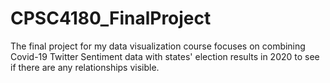 # CPSC4180_FinalProject
The final project for my data visualization course focuses on combining Covid-19 Twitter Sentiment data with states' election results in 2020 to see if there are any relationships visible.
